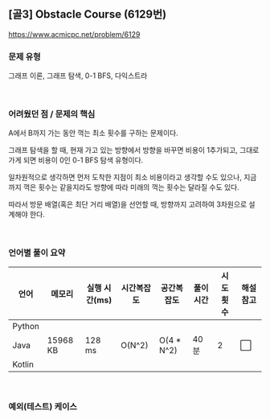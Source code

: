 ## [골3] Obstacle Course (6129번)

https://www.acmicpc.net/problem/6129

### 문제 유형

그래프 이론, 그래프 탐색, 0-1 BFS, 다익스트라

<br>

### 어려웠던 점 / 문제의 핵심

A에서 B까지 가는 동안 꺽는 최소 횟수를 구하는 문제이다.

그래프 탐색을 할 때, 현재 가고 있는 방향에서 방향을 바꾸면 비용이 1추가되고, 그대로 가게 되면 비용이 0인 0-1 BFS 탐색 유형이다.

일차원적으로 생각하면 먼저 도착한 지점이 최소 비용이라고 생각할 수도 있으나, 지금까지 꺽은 횟수는 같을지라도 방향에 따라 미래의 꺽는 횟수는 달라질 수도 있다.

따라서 방문 배열(혹은 최단 거리 배열)을 선언할 때, 방향까지 고려하여 3차원으로 설계해야 한다.

<br>

### 언어별 풀이 요약

| 언어   | 메모리   | 실행 시간(ms) | 시간복잡도 | 공간복잡도 | 풀이 시간 | 시도 횟수 | 해설 참고            |
| ------ | -------- | ------------- | ---------- | ---------- | --------- | --------- | -------------------- |
| Python |          |               |            |            |           |           |                      |
| Java   | 15968 KB | 128 ms        | O(N^2)     | O(4 * N^2) | 40분      | 2         | :white_large_square: |
| Kotlin |          |               |            |            |           |           |                      |

<br>

### 예외(테스트) 케이스

```
```

